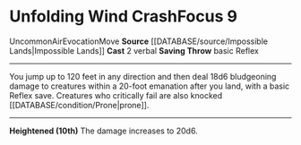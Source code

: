 ﻿---
actions: '[two-actions]'
area: null
bloodline: null
component:
- Verbal
cost: null
deity: null
domain: null
duration: null
element: Air
heighten: 10th
heighten_level: 9, 10
id: '1252'
lesson: null
level: '9'
mystery: null
name: Unfolding Wind Crash
patron_theme: null
range: null
rarity: Uncommon
requirement: null
rus_type_level: null
saving_throw: basicReflex
school: Evocation
source: '[[DATABASE/source/Impossible Lands|Impossible Lands]]'
target: null
tradition: null
trait:
- '[[DATABASE/trait/Air|Air]]'
- '[[DATABASE/trait/Evocation|Evocation]]'
- '[[DATABASE/trait/Move|Move]]'
- '[[DATABASE/trait/Uncommon|Uncommon]]'
trigger: null
type: Focus

---
# Unfolding Wind Crash<span class="item-type">Focus 9</span>

<span class="trait-uncommon item-trait">Uncommon</span><span class="item-trait">Air</span><span class="item-trait">Evocation</span><span class="item-trait">Move</span>
**Source** [[DATABASE/source/Impossible Lands|Impossible Lands]]
**Cast** <span class="action-icon">2</span> verbal
**Saving Throw** basic Reflex

---
You jump up to 120 feet in any direction and then deal 18d6 bludgeoning damage to creatures within a 20-foot emanation after you land, with a basic Reflex save. Creatures who critically fail are also knocked [[DATABASE/condition/Prone|prone]].

---
**Heightened (10th)** The damage increases to 20d6.